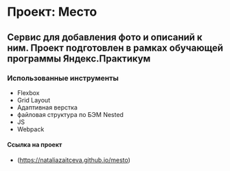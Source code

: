 # Проект: Место

## Сервис для добавления фото и описаний к ним. Проект подготовлен в рамках обучающей программы Яндекс.Практикум

### Использованные инструменты

* Flexbox
* Grid Layout
* Адаптивная верстка
* файловая структура по БЭМ Nested
* JS
* Webpack

#### Cсылка на проект
* (https://nataliazaitceva.github.io/mesto)
